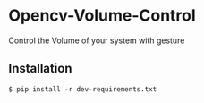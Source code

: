 # Opencv-Volume-Control
Control the Volume of your system with gesture

## Installation
```shell
$ pip install -r dev-requirements.txt
```
